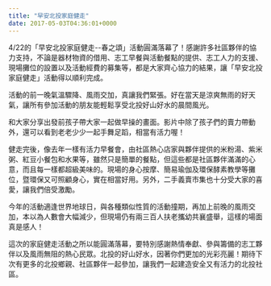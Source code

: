 ```yaml
---
title: "早安北投家庭健走"
date: 2017-05-03T04:36:01+0000
---
```


4/22的「早安北投家庭健走--春之頌」活動圓滿落幕了！感謝許多社區夥伴的協力支持，不論是器材物資的借用、志工早餐與活動餐點的提供、志工人力的支援、現場攤位的設置以及活動經費的募集等，都是大家齊心協力的結果，讓「早安北投家庭健走」活動得以順利完成。

活動的前一晚氣溫驟降、風雨交加，真讓我們緊張。好在當天是涼爽無雨的好天氣，讓所有參加活動的朋友能輕鬆享受北投好山好水的晨間風光。

和大家分享出發前孩子帶大家一起做早操的畫面。影片中除了孩子們的賣力帶動外，還可以看到老老少少一起手舞足蹈，相當有活力喔！

健走完後，像去年一樣有活力早餐會，由社區熱心店家與夥伴提供的米粉湯、紫米粥、紅豆小餐包和水果等，雖然只是簡單的餐點，但這些都是社區夥伴滿滿的心意，而且每一樣都超級美味的。現場的身心按摩、簡易瑜伽及環保酵素教學等攤位，暨環保又可照顧身心，實在相當好用。另外，二手義賣市集也十分受大家的喜愛，讓我們倍受激勵。
 
今年的活動適逢世界地球日，與各種類似性質的活動撞期，再加上前晚的風雨交加，本以為人數會大幅減少，但現場仍有兩三百人扶老攜幼共襄盛舉，這樣的場面真是感人！

這次的家庭健走活動之所以能圓滿落幕，要特別感謝熱情奉獻、參與籌備的志工夥伴以及風雨無阻的熱心民眾。北投的好山好水，因著你們更加的光彩亮麗！期待下次有更多的北投鄉親、社區夥伴一起參加，讓我們一起建造安全又有活力的北投社區。
